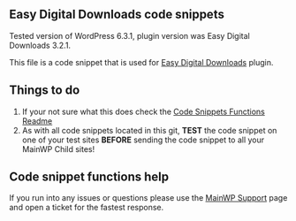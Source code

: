 ## Easy Digital Downloads code snippets

Tested version of WordPress 6.3.1, plugin version was Easy Digital Downloads 3.2.1.

This file is a code snippet that is used for [Easy Digital Downloads](https://wordpress.org/plugins/easy-digital-downloads/) plugin. 

## Things to do

1. If your not sure what this does check the [Code Snippets Functions Readme](https://github.com/mainwp/Code-Snippets-Functions/blob/master/README.md)
2. As with all code snippets located in this git, **TEST** the code snippet on one of your test sites **BEFORE** sending the code snippet to all your MainWP Child sites!

## Code snippet functions help

If you run into any issues or questions please use the [MainWP Support](https://mainwp.com/support/) page and open a ticket for the fastest response.
